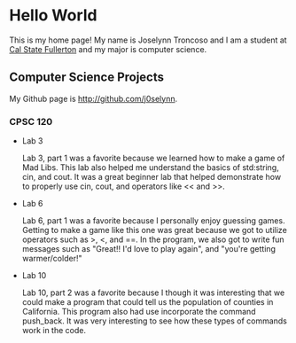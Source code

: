# Hello World

This is my home page! My name is Joselynn Troncoso and I am a student at [Cal State Fullerton](http://www.fullerton.edu/) and my major is computer science.

## Computer Science Projects

My Github page is http://github.com/j0selynn.

### CPSC 120

* Lab 3

    Lab 3, part 1 was a favorite because we learned how to make a game of Mad Libs. This lab also helped me understand the basics of std:string, cin, and cout. It was a great beginner lab that helped demonstrate how to properly use cin, cout, and operators like << and >>.

* Lab 6

    Lab 6, part 1 was a favorite because I personally enjoy guessing games. Getting to make a game like this one was great because we got to utilize operators such as >, <, and ==. In the program, we also got to write fun messages such as "Great!! I'd love to play again", and "you're getting warmer/colder!"

* Lab 10

    Lab 10, part 2 was a favorite because I though it was interesting that we could make a program that could tell us the population of counties in California. This program also had use incorporate the command push_back. It was very interesting to see how these types of commands work in the code. 